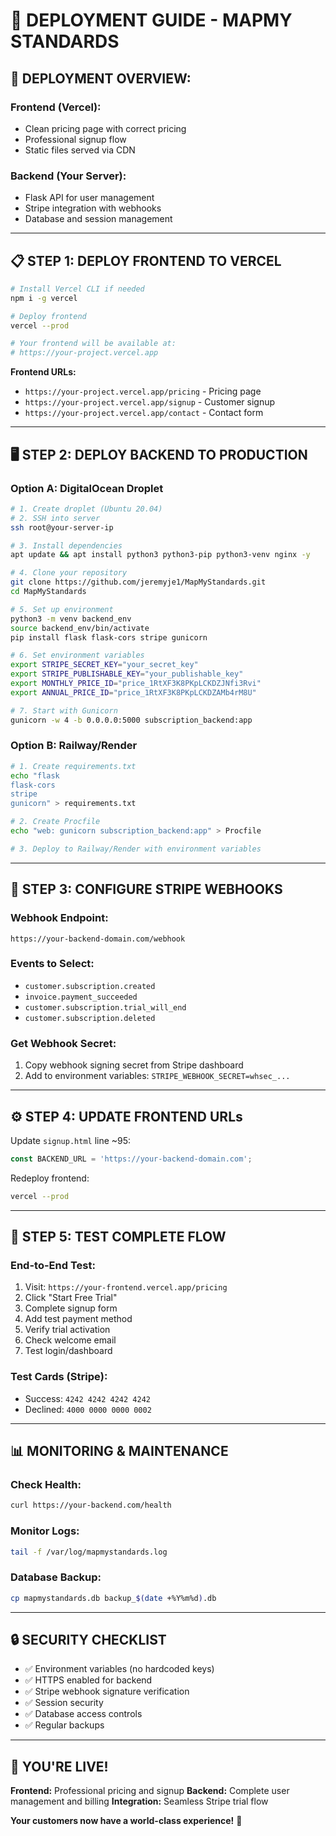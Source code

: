 # 🚀 DEPLOYMENT GUIDE - MAPMY STANDARDS

## 🎯 **DEPLOYMENT OVERVIEW:**

### **Frontend (Vercel):**
- Clean pricing page with correct pricing
- Professional signup flow
- Static files served via CDN

### **Backend (Your Server):**
- Flask API for user management
- Stripe integration with webhooks
- Database and session management

---

## 📋 **STEP 1: DEPLOY FRONTEND TO VERCEL**

```bash
# Install Vercel CLI if needed
npm i -g vercel

# Deploy frontend
vercel --prod

# Your frontend will be available at:
# https://your-project.vercel.app
```

**Frontend URLs:**
- `https://your-project.vercel.app/pricing` - Pricing page
- `https://your-project.vercel.app/signup` - Customer signup
- `https://your-project.vercel.app/contact` - Contact form

---

## 🖥️ **STEP 2: DEPLOY BACKEND TO PRODUCTION**

### **Option A: DigitalOcean Droplet**
```bash
# 1. Create droplet (Ubuntu 20.04)
# 2. SSH into server
ssh root@your-server-ip

# 3. Install dependencies
apt update && apt install python3 python3-pip python3-venv nginx -y

# 4. Clone your repository
git clone https://github.com/jeremyje1/MapMyStandards.git
cd MapMyStandards

# 5. Set up environment
python3 -m venv backend_env
source backend_env/bin/activate
pip install flask flask-cors stripe gunicorn

# 6. Set environment variables
export STRIPE_SECRET_KEY="your_secret_key"
export STRIPE_PUBLISHABLE_KEY="your_publishable_key"
export MONTHLY_PRICE_ID="price_1RtXF3K8PKpLCKDZJNfi3Rvi"
export ANNUAL_PRICE_ID="price_1RtXF3K8PKpLCKDZAMb4rM8U"

# 7. Start with Gunicorn
gunicorn -w 4 -b 0.0.0.0:5000 subscription_backend:app
```

### **Option B: Railway/Render**
```bash
# 1. Create requirements.txt
echo "flask
flask-cors
stripe
gunicorn" > requirements.txt

# 2. Create Procfile
echo "web: gunicorn subscription_backend:app" > Procfile

# 3. Deploy to Railway/Render with environment variables
```

---

## 🔗 **STEP 3: CONFIGURE STRIPE WEBHOOKS**

### **Webhook Endpoint:**
```
https://your-backend-domain.com/webhook
```

### **Events to Select:**
- `customer.subscription.created`
- `invoice.payment_succeeded` 
- `customer.subscription.trial_will_end`
- `customer.subscription.deleted`

### **Get Webhook Secret:**
1. Copy webhook signing secret from Stripe dashboard
2. Add to environment variables: `STRIPE_WEBHOOK_SECRET=whsec_...`

---

## ⚙️ **STEP 4: UPDATE FRONTEND URLs**

Update `signup.html` line ~95:
```javascript
const BACKEND_URL = 'https://your-backend-domain.com';
```

Redeploy frontend:
```bash
vercel --prod
```

---

## 🧪 **STEP 5: TEST COMPLETE FLOW**

### **End-to-End Test:**
1. Visit: `https://your-frontend.vercel.app/pricing`
2. Click "Start Free Trial"
3. Complete signup form
4. Add test payment method
5. Verify trial activation
6. Check welcome email
7. Test login/dashboard

### **Test Cards (Stripe):**
- Success: `4242 4242 4242 4242`
- Declined: `4000 0000 0000 0002`

---

## 📊 **MONITORING & MAINTENANCE**

### **Check Health:**
```bash
curl https://your-backend.com/health
```

### **Monitor Logs:**
```bash
tail -f /var/log/mapmystandards.log
```

### **Database Backup:**
```bash
cp mapmystandards.db backup_$(date +%Y%m%d).db
```

---

## 🔒 **SECURITY CHECKLIST**

- ✅ Environment variables (no hardcoded keys)
- ✅ HTTPS enabled for backend
- ✅ Stripe webhook signature verification
- ✅ Session security
- ✅ Database access controls
- ✅ Regular backups

---

## 🎉 **YOU'RE LIVE!**

**Frontend:** Professional pricing and signup
**Backend:** Complete user management and billing
**Integration:** Seamless Stripe trial flow

**Your customers now have a world-class experience!** 🚀
